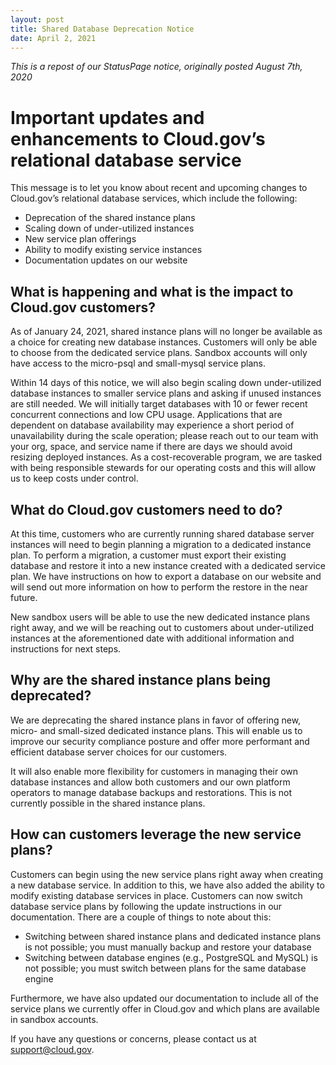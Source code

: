 ```yaml
---
layout: post
title: Shared Database Deprecation Notice
date: April 2, 2021
---
```


_This is a repost of our StatusPage notice, originally posted August 7th, 2020_

# Important updates and enhancements to Cloud.gov’s relational database service

This message is to let you know about recent and upcoming changes to Cloud.gov’s relational database services, which include the following:

- Deprecation of the shared instance plans
- Scaling down of under-utilized instances
- New service plan offerings
- Ability to modify existing service instances
- Documentation updates on our website


## What is happening and what is the impact to Cloud.gov customers?

As of January 24, 2021, shared instance plans will no longer be available as a choice for creating new database instances. Customers will only be able to choose from the dedicated service plans. Sandbox accounts will only have access to the micro-psql and small-mysql service plans.

Within 14 days of this notice, we will also begin scaling down under-utilized database instances to smaller service plans and asking if unused instances are still needed. We will initially target databases with 10 or fewer recent concurrent connections and low CPU usage. Applications that are dependent on database availability may experience a short period of unavailability during the scale operation; please reach out to our team with your org, space, and service name if there are days we should avoid resizing deployed instances. As a cost-recoverable program, we are tasked with being responsible stewards for our operating costs and this will allow us to keep costs under control.


## What do Cloud.gov customers need to do?

At this time, customers who are currently running shared database server instances will need to begin planning a migration to a dedicated instance plan. To perform a migration, a customer must export their existing database and restore it into a new instance created with a dedicated service plan. We have instructions on how to export a database on our website and will send out more information on how to perform the restore in the near future.

New sandbox users will be able to use the new dedicated instance plans right away, and we will be reaching out to customers about under-utilized instances at the aforementioned date with additional information and instructions for next steps.


## Why are the shared instance plans being deprecated?

We are deprecating the shared instance plans in favor of offering new, micro- and small-sized dedicated instance plans. This will enable us to improve our security compliance posture and offer more performant and efficient database server choices for our customers.

It will also enable more flexibility for customers in managing their own database instances and allow both customers and our own platform operators to manage database backups and restorations. This is not currently possible in the shared instance plans.


## How can customers leverage the new service plans?

Customers can begin using the new service plans right away when creating a new database service. In addition to this, we have also added the ability to modify existing database services in place. Customers can now switch database service plans by following the update instructions in our documentation. There are a couple of things to note about this:

- Switching between shared instance plans and dedicated instance plans is not possible; you must manually backup and restore your database
- Switching between database engines (e.g., PostgreSQL and MySQL) is not possible; you must switch between plans for the same database engine

Furthermore, we have also updated our documentation to include all of the service plans we currently offer in Cloud.gov and which plans are available in sandbox accounts.


If you have any questions or concerns, please contact us at support@cloud.gov.
